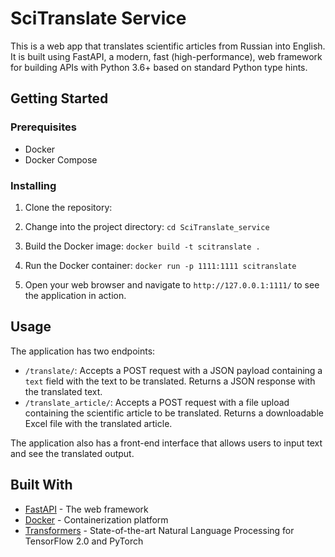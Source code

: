 # SciTranslate Service

This is a web app that translates scientific articles from Russian into English. It is built using FastAPI, a modern, fast (high-performance), web framework for building APIs with Python 3.6+ based on standard Python type hints.

## Getting Started

### Prerequisites

- Docker
- Docker Compose

### Installing

1. Clone the repository:

2. Change into the project directory:
`cd SciTranslate_service`


3. Build the Docker image:
`docker build -t scitranslate .`


4. Run the Docker container:
`docker run -p 1111:1111 scitranslate`


5. Open your web browser and navigate to `http://127.0.0.1:1111/` to see the application in action.

## Usage

The application has two endpoints:

- `/translate/`: Accepts a POST request with a JSON payload containing a `text` field with the text to be translated. Returns a JSON response with the translated text.
- `/translate_article/`: Accepts a POST request with a file upload containing the scientific article to be translated. Returns a downloadable Excel file with the translated article.

The application also has a front-end interface that allows users to input text and see the translated output.

## Built With

- [FastAPI](https://fastapi.tiangolo.com/) - The web framework
- [Docker](https://www.docker.com/) - Containerization platform
- [Transformers](https://huggingface.co/transformers/) - State-of-the-art Natural Language Processing for TensorFlow 2.0 and PyTorch

